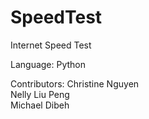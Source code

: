 # SpeedTest
Internet Speed Test

Language: Python

Contributors: Christine Nguyen<br>
              Nelly Liu Peng<br>
              Michael Dibeh
